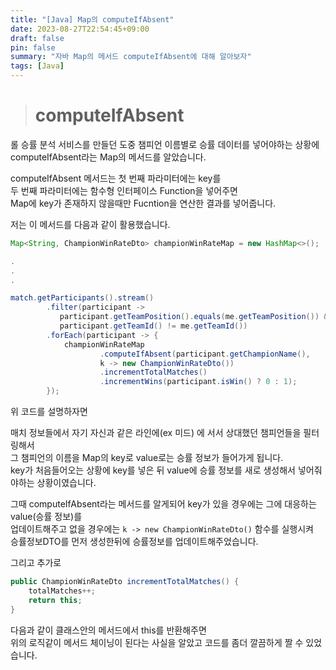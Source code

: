 ```yaml
---
title: "[Java] Map의 computeIfAbsent"
date: 2023-08-27T22:54:45+09:00
draft: false
pin: false 
summary: "자바 Map의 메서드 computeIfAbsent에 대해 알아보자"
tags: [Java]
---
```


> # computeIfAbsent

롤 승률 분석 서비스를 만들던 도중 챔피언 이름별로 승률 데이터를 넣어야하는 상황에 
computeIfAbsent라는 Map의 메서드를 알았습니다.

computeIfAbsent 메서드는 첫 번째 파라미터에는 key를  
두 번째 파라미터에는 함수형 인터페이스 Function을 넣어주면  
Map에 key가 존재하지 않을때만 Fucntion을 연산한 결과를 넣어줍니다.

저는 이 메서드를 다음과 같이 활용했습니다.

```java
Map<String, ChampionWinRateDto> championWinRateMap = new HashMap<>();

.
.
.

match.getParticipants().stream()  
        .filter(participant ->
           participant.getTeamPosition().equals(me.getTeamPosition()) && 
           participant.getTeamId() != me.getTeamId())  
        .forEach(participant -> {  
            championWinRateMap  
                    .computeIfAbsent(participant.getChampionName(), 
                    k -> new ChampionWinRateDto())  
                    .incrementTotalMatches()  
                    .incrementWins(participant.isWin() ? 0 : 1);  
        });
```

위 코드를 설명하자면  

매치 정보들에서 자기 자신과 같은 라인에(ex 미드) 에 서서 상대했던 챔피언들을 필터링해서  
그 챔피언의 이름을 Map의 key로 value로는 승률 정보가 들어가게 됩니다.  
key가 처음들어오는 상황에 key를 넣은 뒤 value에 승률 정보를 새로 생성해서 넣어줘야하는 상황이였습니다.

그때 computeIfAbsent라는 메서드를 알게되어 key가 있을 경우에는 그에 대응하는 value(승률 정보)를  
업데이트해주고 없을 경우에는  ```k -> new ChampionWinRateDto()```  함수를 실행시켜  
승률정보DTO를 먼저 생성한뒤에 승률정보를 업데이트해주었습니다.

그리고 추가로
```java
public ChampionWinRateDto incrementTotalMatches() {  
    totalMatches++;  
    return this;  
}
```
다음과 같이 클래스안의 메서드에서 this를 반환해주면  
위의 로직같이 메서드 체이닝이 된다는 사실을 알았고 코드를 좀더 깔끔하게 짤 수 있었습니다.